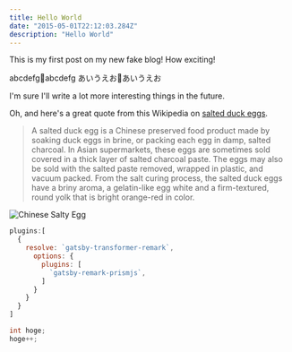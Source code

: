 ```yaml
---
title: Hello World
date: "2015-05-01T22:12:03.284Z"
description: "Hello World"
---
```


This is my first post on my new fake blog! How exciting!

abcdefg:100:abcdefg
あいうえお:100:あいうえお

I'm sure I'll write a lot more interesting things in the future.

Oh, and here's a great quote from this Wikipedia on
[salted duck eggs](https://en.wikipedia.org/wiki/Salted_duck_egg).

> A salted duck egg is a Chinese preserved food product made by soaking duck
> eggs in brine, or packing each egg in damp, salted charcoal. In Asian
> supermarkets, these eggs are sometimes sold covered in a thick layer of salted
> charcoal paste. The eggs may also be sold with the salted paste removed,
> wrapped in plastic, and vacuum packed. From the salt curing process, the
> salted duck eggs have a briny aroma, a gelatin-like egg white and a
> firm-textured, round yolk that is bright orange-red in color.

![Chinese Salty Egg](./salty_egg.jpg)

```javascript{numberLines:true}{4,6-7}:title=example.js
plugins:[
  {
    resolve: `gatsby-transformer-remark`,
      options: {
        plugins: [
          `gatsby-remark-prismjs`,
        ]
      }
    }
  } 
]
```

```c:title=test.c
int hoge;
hoge++;
```

